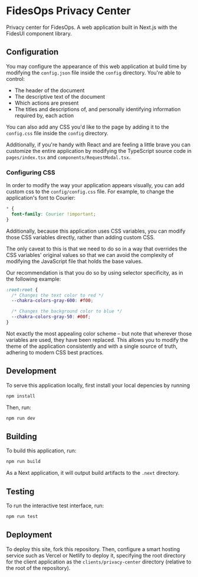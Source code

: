 # FidesOps Privacy Center

Privacy center for FidesOps. A web application built in Next.js with the FidesUI component library.

## Configuration

You may configure the appearance of this web application at build time by modifying the `config.json` file inside the `config` directory. You're able to control:

- The header of the document
- The descriptive text of the document
- Which actions are present
- The titles and descriptions of, and personally identifying information required by, each action

You can also add any CSS you'd like to the page by adding it to the `config.css` file inside the `config` directory.

Additionally, if you're handy with React and are feeling a little brave you can customize the entire application by modifying the TypeScript source code in `pages/index.tsx` and `components/RequestModal.tsx`.

### Configuring CSS

In order to modify the way your application appears visually, you can add custom css to the `config/config.css` file. For example, to change the application's font to Courier:

```css
* {
  font-family: Courier !important;
}
```

Additionally, because this application uses CSS variables, you can modify those CSS variables directly, rather than adding custom CSS.

The only caveat to this is that we need to do so in a way that overrides the CSS variables' original values so that we can avoid the complexity of modifying the JavaScript file that holds the base values.

Our recommendation is that you do so by using selector specificity, as in the following example:

```css
:root:root {
  /* Changes the text color to red */
  --chakra-colors-gray-600: #f00;

  /* Changes the background color to blue */
  --chakra-colors-gray-50: #00f;
}
```

Not exactly the most appealing color scheme – but note that wherever those variables are used, they have been replaced. This allows you to modify the theme of the application consistently and with a single source of truth, adhering to modern CSS best practices.

## Development

To serve this application locally, first install your local depencies by running

```bash
npm install
```

Then, run:

```bash
npm run dev
```

## Building

To build this application, run:

```bash
npm run build
```

As a Next application, it will output build artifacts to the `.next` directory.

## Testing

To run the interactive test interface, run:

```bash
npm run test
```

## Deployment

To deploy this site, fork this repository. Then, configure a smart hosting service such as Vercel or Netlify to deploy it, specifying the root directory for the client application as the `clients/privacy-center` directory (relative to the root of the repository).
